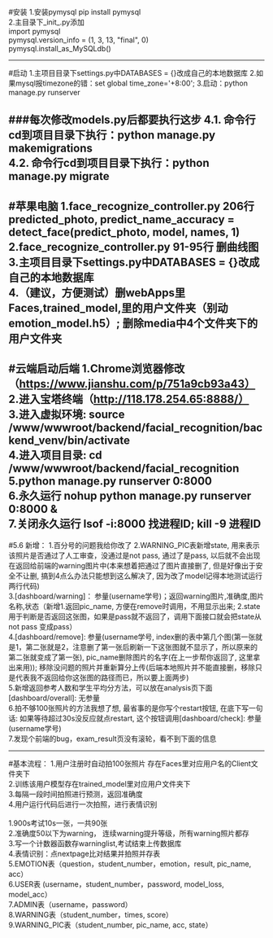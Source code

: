 #安装
1.安装pymysql
pip install pymysql<br>
2.主目录下_init_.py添加<br>
import pymysql<br>
pymysql.version_info = (1, 3, 13, "final", 0)<br>
pymysql.install_as_MySQLdb()<br>

-----
#启动
1.主项目目录下settings.py中DATABASES = {}改成自己的本地数据库
2.如果mysql报timezone的错：set global time_zone='+8:00';
3.启动：python manage.py runserver

###每次修改models.py后都要执行这步
4.1. 命令行cd到项目目录下执行：python manage.py makemigrations
<br>
4.2. 命令行cd到项目目录下执行：python manage.py migrate
-----
#苹果电脑
1.face_recognize_controller.py 206行 predicted_photo, predict_name_accuracy = detect_face(predict_photo, model, names, 1)<br>
2.face_recognize_controller.py 91-95行 删曲线图<br>
3.主项目目录下settings.py中DATABASES = {}改成自己的本地数据库<br>
4.（建议，方便测试）删webApps里Faces,trained_model,里的用户文件夹（别动emotion_model.h5）; 删除media中4个文件夹下的用户文件夹
-----
#云端启动后端
1.Chrome浏览器修改（https://www.jianshu.com/p/751a9cb93a43）<br>
2.进入宝塔终端（http://118.178.254.65:8888/）<br>
3.进入虚拟环境: source /www/wwwroot/backend/facial_recognition/backend_venv/bin/activate<br>
4.进入项目目录: cd /www/wwwroot/backend/facial_recognition<br>
5.python manage.py runserver 0:8000<br>
6.永久运行 nohup python manage.py runserver 0:8000 &<br>
7.关闭永久运行 lsof -i:8000 找进程ID; kill -9 进程ID
-----
#5.6 新增：
1.百分号的问题我给你改了
2.WARNING_PIC表新增state, 用来表示该照片是否通过了人工审查，没通过是not pass, 通过了是pass, 以后就不会出现在返回给前端的warning图片中(本来想着把通过了图片直接删了, 但是好像出于安全不让删, 搞到4点么办法只能想到这么解决了, 因为改了model记得本地测试运行两行代码)<br>
3.[dashboard/warning]： 参量(username学号)；返回warning图片,准确度,图片名称,状态（新增1.返回pic_name, 方便在remove时调用，不用显示出来; 2.state用于判断是否返回这张图，如果是pass就不返回了，调用下面接口就会把state从not pass 变成pass）<br>
4.[dashboard/remove]: 参量(username学号, index删的表中第几个图(第一张就是1，第二张就是2，注意删了第一张后刷新一下这张图就不显示了，所以原来的第二张就变成了第一张), pic_name删除图片的名字(在上一步帮你返回了, 这里拿出来用)); 移除没问题的照片并重新算分上传(后端本地照片并不能直接删，移除只是代表我不返回给你这张图的路径而已，所以要上面两步)<br>
5.新增返回参考人数和学生平均分方法，可以放在analysis页下面[dashboard/overall]: 无参量<br>
6.拍不够100张照片的方法我想了想, 最省事的是你写个restart按钮, 在底下写一句话: 如果等待超过30s没反应就点restart, 这个按钮调用[dashboard/check]: 参量(username学号)<br>
7.发现个前端的bug，exam_result页没有滚轮，看不到下面的信息

-----
#基本流程：
1.用户注册时自动拍100张照片 存在Faces里对应用户名的Client文件夹下<br>
2.训练该用户模型存在trained_model里对应用户文件夹下<br>
3.每隔一段时间拍照进行预测，返回准确度<br>
4.用户运行代码后进行一次拍照，进行表情识别<br>
<br>
1.900s考试10s一张，一共90张<br>
2.准确度50以下为warning， 连续warning提升等级，所有warning照片都存<br>
3.写一个计数器函数存warninglist,考试结束上传数据库<br>
4.表情识别：点nextpage比对结果并拍照并存表<br>
5.EMOTION表（question，student_number，emotion，result, pic_name, acc）<br>
6.USER表 (username，student_number，password, model_loss, model_acc）<br>
7.ADMIN表（username，password）<br>
8.WARNING表（student_number，times, score）<br>
9.WARNING_PIC表（student_number, pic_name, acc, state）








